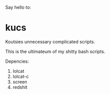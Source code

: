 Say hello to:
# kucs
Koutsies unnecessary complicated scripts.

This is the ultimateum of my shitty bash scripts.

Depencies:
1. lolcat
2. lolcat-c
3. screen
4. redshit
